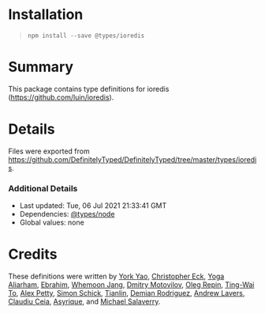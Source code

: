 # Installation
> `npm install --save @types/ioredis`

# Summary
This package contains type definitions for ioredis (https://github.com/luin/ioredis).

# Details
Files were exported from https://github.com/DefinitelyTyped/DefinitelyTyped/tree/master/types/ioredis.

### Additional Details
 * Last updated: Tue, 06 Jul 2021 21:33:41 GMT
 * Dependencies: [@types/node](https://npmjs.com/package/@types/node)
 * Global values: none

# Credits
These definitions were written by [York Yao](https://github.com/plantain-00), [Christopher Eck](https://github.com/chrisleck), [Yoga Aliarham](https://github.com/aliarham11), [Ebrahim](https://github.com/br8h), [Whemoon Jang](https://github.com/palindrom615), [Dmitry Motovilov](https://github.com/funthing), [Oleg Repin](https://github.com/iamolegga), [Ting-Wai To](https://github.com/tingwai-to), [Alex Petty](https://github.com/pettyalex), [Simon Schick](https://github.com/SimonSchick), [Tianlin](https://github.com/tianlinle), [Demian Rodriguez](https://github.com/demian85), [Andrew Lavers](https://github.com/alavers), [Claudiu Ceia](https://github.com/ClaudiuCeia), [Asyrique](https://github.com/asyrique), and [Michael Salaverry](https://github.com/barakplasma).
